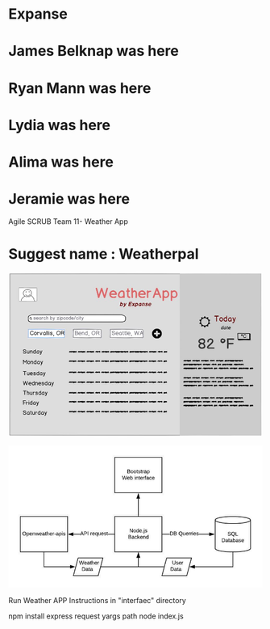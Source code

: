 # Expanse

# James Belknap was here
# Ryan Mann was here
# Lydia was here
# Alima was here
# Jeramie was here

Agile SCRUB Team 11- Weather App

Suggest name : **Weatherpal**
=======

![Mockup](/mockup.JPG)

![Web App Diagram](/weatherpal.jpeg)

Run Weather APP Instructions
in "interfaec" directory

npm install express request yargs path
node index.js
